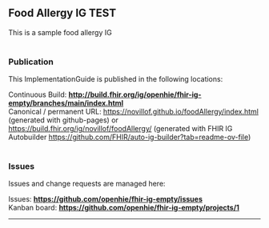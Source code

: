 Food Allergy IG TEST
---
This is a sample food allergy IG
<br> </br>
###
### Publication
This ImplementationGuide is published in the following locations:

Continuous Build: __http://build.fhir.org/ig/openhie/fhir-ig-empty/branches/main/index.html__  
Canonical / permanent URL: https://novillof.github.io/foodAllergy/index.html (generated with github-pages) or
https://build.fhir.org/ig/novillof/foodAllergy/ (generated with FHIR IG Autobuilder https://github.com/FHIR/auto-ig-builder?tab=readme-ov-file)
<br> </br>

### Issues
Issues and change requests are managed here:  

Issues:  __https://github.com/openhie/fhir-ig-empty/issues__  
Kanban board:  __https://github.com/openhie/fhir-ig-empty/projects/1__  

---
